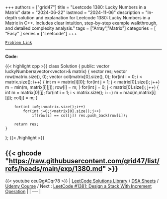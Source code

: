 
+++
authors = ["grid47"]
title = "Leetcode 1380: Lucky Numbers in a Matrix"
date = "2024-06-22"
lastmod = "2024-11-06"
description = "In-depth solution and explanation for Leetcode 1380: Lucky Numbers in a Matrix in C++. Includes clear intuition, step-by-step example walkthrough, and detailed complexity analysis."
tags = ["Array","Matrix"]
categories = [
    "Easy"
]
series = ["Leetcode"]
+++



[`Problem Link`](https://leetcode.com/problems/lucky-numbers-in-a-matrix/description/)

---
**Code:**

{{< highlight cpp >}}
class Solution {
public:
    vector<int> luckyNumbers(vector<vector<int>>& matrix) {
        vector<int> res;
        vector<int> row(matrix.size(), 0);
        vector<int> col(matrix[0].size(), 0);
        for(int i = 0; i < matrix.size(); i++)
        {
            int m = matrix[i][0];
            for(int j = 1; j < matrix[0].size(); j++) m = min(m, matrix[i][j]);
            row[i] = m;
        }
        for(int j = 0; j < matrix[0].size(); j++)
        {
            int m = matrix[0][j];
            for(int i = 1; i < matrix.size(); i++) m = max(m,matrix[i][j]);
            col[j] = m;
        }
        
        for(int i=0;i<matrix.size();i++)
            for(int j=0;j<matrix[0].size();j++)
                if(row[i] == col[j]) res.push_back(row[i]);

        return res;
    }
};
{{< /highlight >}}

{{< ghcode "https://raw.githubusercontent.com/grid47/list/refs/heads/main/exp/1380.md" >}}
---
{{< youtube ceuQgACqr78 >}}
| [LeetCode Solutions Library](https://grid47.xyz/leetcode/) / [DSA Sheets](https://grid47.xyz/sheets/) / [Udemy Course](https://grid47.xyz/courses/) / Next : [LeetCode #1381: Design a Stack With Increment Operation](https://grid47.xyz/posts/leetcode-1381-design-a-stack-with-increment-operation-solution/) |
| --- |
